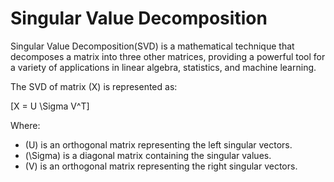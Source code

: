 # Singular Value Decomposition

Singular Value Decomposition(SVD) is a mathematical technique that decomposes a matrix into three other matrices, providing a powerful tool for a variety of applications in linear algebra, statistics, and machine learning.

The SVD of matrix \(X\) is represented as:

\[X = U \Sigma V^T\]

Where:
- \(U\) is an orthogonal matrix representing the left singular vectors.
- \(\Sigma\) is a diagonal matrix containing the singular values.
- \(V\) is an orthogonal matrix representing the right singular vectors.

